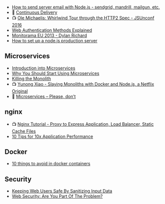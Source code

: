 - [How to send server email with Node.js - sendgrid, mandrill, mailgun, etc.](https://youtu.be/zrXOjWICmGw?list=PLoYCgNOIyGAApoDfJHjmMgGNlYenKg5jO)
- :notebook: [Continuous Delivery](https://medium.com/continuous-delivery/continuous-delivery-3a4a55baa58a#.zdbnne30w)
- :tv: [Ole Michaelis: Whirlwind Tour through the HTTP2 Spec - JSUnconf 2016](https://youtu.be/UBtU606qWOI)
- [Web Authentication Methods Explained](https://blog.risingstack.com/web-authentication-methods-explained/)
- [Monitorama EU 2013 - Dylan Richard](https://vimeo.com/75176595)
- [How to set up a node.js production server](https://dennisbeatty.com/how-to-set-up-a-node-js-production-server/)

## Microservices
- [Introduction into Microservices](https://specify.io/concepts/microservices)
- [Why You Should Start Using Microservices](https://blog.risingstack.com/why-you-should-start-using-microservices/)
- [Killing the Monolith](https://blog.risingstack.com/killing-the-monolithic-architecture/)
- :tv: [Yunong Xiao - Slaying Monoliths with Docker and Node.js, a Netflix Original](https://youtu.be/B90OabhYJpA)
- :notebook: [Microservices – Please, don’t](http://basho.com/posts/technical/microservices-please-dont/)

## nginx
- :tv: [Nginx Tutorial - Proxy to Express Application, Load Balancer, Static Cache Files](https://youtu.be/FJrs0Ar9asY)
- [10 Tips for 10x Application Performance](https://www.nginx.com/blog/10-tips-for-10x-application-performance/)

## Docker
- [10 things to avoid in docker containers](http://developerblog.redhat.com/2016/02/24/10-things-to-avoid-in-docker-containers/)

## Security
- [Keeping Web Users Safe By Sanitizing Input Data](https://www.smashingmagazine.com/2011/01/keeping-web-users-safe-by-sanitizing-input-data/)
- [Web Security: Are You Part Of The Problem?](https://www.smashingmagazine.com/2010/01/web-security-primer-are-you-part-of-the-problem/)
